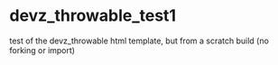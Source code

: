 # devz_throwable_test1
test of the devz_throwable html template, but from a scratch build (no forking or import)
